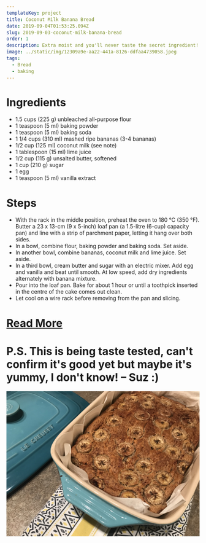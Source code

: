 ```yaml
---
templateKey: project
title: Coconut Milk Banana Bread
date: 2019-09-04T01:53:25.094Z
slug: 2019-09-03-coconut-milk-banana-bread
order: 1
description: Extra moist and you'll never taste the secret ingredient!
image: ../static/img/12309a9e-aa22-441a-8126-ddfaa4739058.jpeg
tags:
  - Bread
  - baking
---
```


# Ingredients

- 1.5 cups (225 g) unbleached all-purpose flour
- 1 teaspoon (5 ml) baking powder
- 1 teaspoon (5 ml) baking soda
- 1 1/4 cups (310 ml) mashed ripe bananas (3-4 bananas)
- 1/2 cup (125 ml) coconut milk (see note)
- 1 tablespoon (15 ml) lime juice
- 1/2 cup (115 g) unsalted butter, softened
- 1 cup (210 g) sugar
- 1 egg
- 1 teaspoon (5 ml) vanilla extract

# Steps

- With the rack in the middle position, preheat the oven to 180 °C (350 °F). Butter a 23 x 13-cm (9 x 5-inch) loaf pan (a 1.5-litre (6-cup) capacity pan) and line with a strip of parchment paper, letting it hang over both sides.
- In a bowl, combine flour, baking powder and baking soda. Set aside.
- In another bowl, combine bananas, coconut milk and lime juice. Set aside.
- In a third bowl, cream butter and sugar with an electric mixer. Add egg and vanilla and beat until smooth. At low speed, add dry ingredients alternately with banana mixture.
- Pour into the loaf pan. Bake for about 1 hour or until a toothpick inserted in the centre of the cake comes out clean.
- Let cool on a wire rack before removing from the pan and slicing.

# [Read More](https://www.ricardocuisine.com/en/recipes/6085-ultra-moist-banana-bread)

# P.S. This is being taste tested, can't confirm it's good yet but maybe it's yummy, I don't know! – Suz :)

![](/img/2ae0e16e-c609-434b-a298-24e357babf2d.jpeg)
